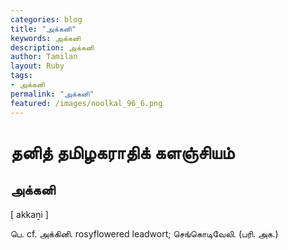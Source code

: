 ```yaml
---  
categories: blog  
title: "அக்கனி"
keywords: அக்கனி  
description: அக்கனி
author: Tamilan  
layout: Ruby  
tags:     
- அக்கனி
permalink: "அக்கனி"  
featured: /images/noolkal_96_6.png  
--- 
```

# தனித் தமிழகராதிக் களஞ்சியம்
## அக்கனி

[ akkaṉi ]  
  
பெ. cf. அக்கினி. rosyflowered leadwort; செங்கொடிவேலி. (பரி. அக.)
